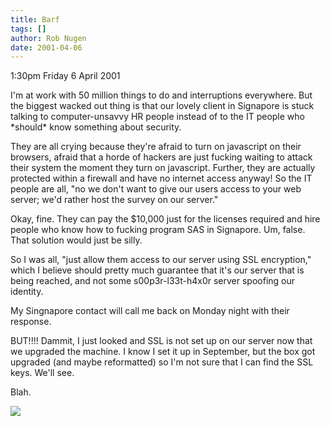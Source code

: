 ```yaml
---
title: Barf
tags: []
author: Rob Nugen
date: 2001-04-06
---
```


<p class=date>1:30pm Friday 6 April 2001</p>

<p>I'm at work with 50 million things to do and
interruptions everywhere.  But the biggest wacked out
thing is that our lovely client in Signapore is stuck
talking to computer-unsavvy HR people instead of to
the IT people who *should* know something about
security.</p>

<p>They are all crying because they're afraid to turn
on javascript on their browsers, afraid that a horde
of hackers are just fucking waiting to attack their
system the moment they turn on javascript.  Further,
they are actually protected within a firewall and have
no internet access anyway!  So the IT people are all,
"no we don't want to give our users access to your web
server; we'd rather host the survey on our
server."</p>

<p>Okay, fine.  They can pay the $10,000 just for the
licenses required and hire people who know how to
fucking program SAS in Signapore.  Um, false.  That
solution would just be silly.</p>

<p>So I was all, "just allow them access to our server
using SSL encryption," which I believe should pretty
much guarantee that it's our server that is being
reached, and not some s00p3r-l33t-h4x0r server
spoofing our identity.</p>

<p>My Singnapore contact will call me back on Monday
night with their response.</p>

<p>BUT!!!!  Dammit, I just looked and SSL is not set
up on our server now that we upgraded the machine.  I
know I set it up in September, but the box got
upgraded (and maybe reformatted) so I'm not sure that
I can find the SSL keys.  We'll see.</p>

<p>Blah.</p>

<p><img src="/images/rob/wL-ROB.gif"/></p>
